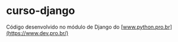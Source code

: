 # curso-django
Código desenvolvido no módulo de Django do [www.python.pro.br](https://www.dev.pro.br/)
